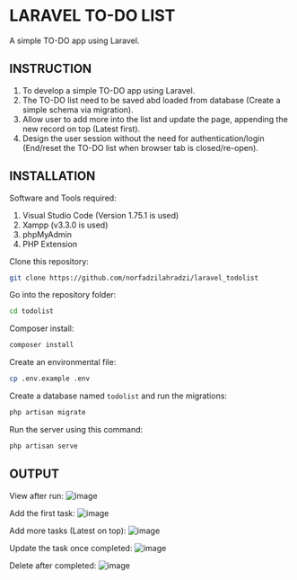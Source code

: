 # LARAVEL TO-DO LIST

A simple TO-DO app using Laravel.

## INSTRUCTION

1. To develop a simple TO-DO app using Laravel.
2. The TO-DO list need to be saved abd loaded from database (Create a simple schema via migration).
3. Allow user to add more into the list and update the page, appending the new record on top (Latest first).
4. Design the user session without the need for authentication/login (End/reset the TO-DO list when browser tab is closed/re-open).

## INSTALLATION

Software and Tools required:

1. Visual Studio Code (Version 1.75.1 is used)
2. Xampp (v3.3.0 is used)
3. phpMyAdmin
4. PHP Extension

Clone this repository:
```bash
git clone https://github.com/norfadzilahradzi/laravel_todolist
```

Go into the repository folder:
```bash
cd todolist
```

Composer install:
```bash
composer install
```

Create an environmental file:
```bash
cp .env.example .env
```

Create a database named `todolist` and run the migrations:
```bash
php artisan migrate
```

Run the server using this command:
```bash
php artisan serve
```

## OUTPUT

View after run:
![image](https://user-images.githubusercontent.com/43487073/221398982-c9e6b389-43a4-49df-9d1f-aa3882b4ef3e.png)

Add the first task:
![image](https://user-images.githubusercontent.com/43487073/221399038-6635c79f-1dc2-48f4-84c5-39b55416a034.png)

Add more tasks (Latest on top):
![image](https://user-images.githubusercontent.com/43487073/221399109-5ad7c434-4950-42fe-94e9-76c5f558837e.png)

Update the task once completed:
![image](https://user-images.githubusercontent.com/43487073/221399150-6f1baed4-73e6-441d-8e8e-33085cb46936.png)

Delete after completed:
![image](https://user-images.githubusercontent.com/43487073/221399169-1b82e39d-1028-410c-9e1e-24a01b7e302e.png)
